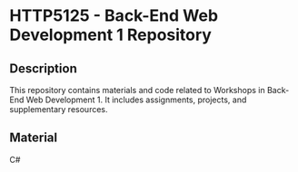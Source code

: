 # HTTP5125 - Back-End Web Development 1 Repository

## Description
This repository contains materials and code related to Workshops in Back-End Web Development 1. It includes assignments, projects, and supplementary resources.

## Material
C#

